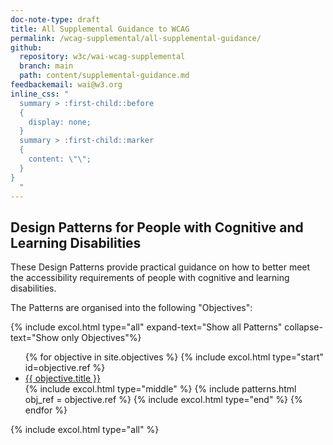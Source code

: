 ```yaml
---
doc-note-type: draft
title: All Supplemental Guidance to WCAG
permalink: /wcag-supplemental/all-supplemental-guidance/
github: 
  repository: w3c/wai-wcag-supplemental
  branch: main
  path: content/supplemental-guidance.md
feedbackemail: wai@w3.org
inline_css: "
  summary > :first-child::before
  {
    display: none;
  }
  summary > :first-child::marker
  {
    content: \"\";
  }
}
  "
---
```


## Design Patterns for People with Cognitive and Learning Disabilities

These Design Patterns provide practical guidance on how to better meet the accessibility requirements of people with cognitive and learning disabilities. 

The Patterns are organised into the following "Objectives":

{% include excol.html type="all" expand-text="Show all Patterns" collapse-text="Show only Objectives"%}

<ul>
{% for objective in site.objectives %}
  {% include excol.html type="start" id=objective.ref %}
  <li><a href="{{ objective.url | relative_url }}">{{ objective.title }}</a></li>
  {% include excol.html type="middle" %}
  {% include patterns.html obj_ref = objective.ref %}
  {% include excol.html type="end" %}
{% endfor %}
</ul>

{% include excol.html type="all" %}
